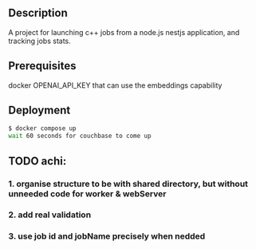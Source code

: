 

## Description

A project for launching c++ jobs from a node.js nestjs application, and tracking jobs stats.

## Prerequisites

docker
OPENAI_API_KEY that can use the embeddings capability

## Deployment

```bash
$ docker compose up
wait 60 seconds for couchbase to come up
```

## TODO achi:
### 1. organise structure to be with shared directory, but without unneeded code for worker & webServer
### 2. add real validation
### 3. use job id and jobName precisely when nedded